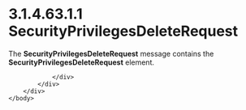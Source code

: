 <html dir="LTR" xmlns:mshelp="http://msdn.microsoft.com/mshelp" xmlns:ddue="http://ddue.schemas.microsoft.com/authoring/2003/5" xmlns:xlink="http://www.w3.org/1999/xlink" xmlns:tool="http://www.microsoft.com/tooltip">
    <head>
        <meta http-equiv="Content-Type" content="text/html; CHARSET=utf-8"></meta>
        <meta name="save" content="history"></meta>
        <title>3.1.4.63.1.1 SecurityPrivilegesDeleteRequest</title>
        <xml>
            <mshelp:toctitle title="3.1.4.63.1.1 SecurityPrivilegesDeleteRequest"></mshelp:toctitle>
            <mshelp:rltitle title="[MS-SSMDSWS-15]: SecurityPrivilegesDeleteRequest"></mshelp:rltitle>
            <mshelp:keyword index="A" term="cd35e6b3-71c7-4a7f-8dc1-df323b6efd5d"></mshelp:keyword>
            <mshelp:attr name="DCSext.ContentType" value="open specification"></mshelp:attr>
            <mshelp:attr name="AssetID" value="cd35e6b3-71c7-4a7f-8dc1-df323b6efd5d"></mshelp:attr>
            <mshelp:attr name="TopicType" value="kbRef"></mshelp:attr>
            <mshelp:attr name="DCSext.Title" value="[MS-SSMDSWS-15]: SecurityPrivilegesDeleteRequest" />
        </xml>
    </head>
    <body>
        <div id="header">
            <h1 class="heading">3.1.4.63.1.1 SecurityPrivilegesDeleteRequest</h1>
        </div>
        <div id="mainSection">
            <div id="mainBody">
                <div id="allHistory" class="saveHistory"></div>
                <div id="sectionSection0" class="section" name="collapseableSection">
                    

<p>The <b>SecurityPrivilegesDeleteRequest</b> message contains
the <b>SecurityPrivilegesDeleteRequest</b> element.</p>


                </div>
            </div>
        </div>
    </body>
</html>